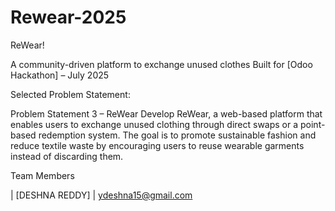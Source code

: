 # Rewear-2025

ReWear!
 
A community-driven platform to exchange unused clothes
Built for [Odoo Hackathon] – July 2025

Selected Problem Statement:  

Problem Statement 3 – ReWear
Develop ReWear, a web-based platform that enables users to exchange unused clothing through direct swaps or a point-based redemption system. The goal is to promote sustainable fashion and reduce textile waste by encouraging users to reuse wearable garments instead of discarding them.


Team Members

| [DESHNA REDDY] | 
ydeshna15@gmail.com
